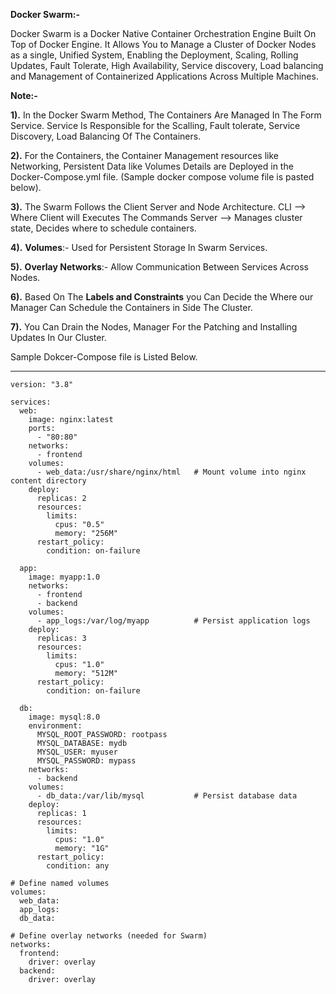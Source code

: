 **Docker Swarm:-**

Docker Swarm is a Docker Native Container Orchestration Engine Built On Top of Docker Engine. It Allows You to Manage a Cluster of Docker Nodes as a single, Unified System, Enabling the Deployment, Scaling, Rolling Updates, Fault Tolerate, High Availability, Service discovery, Load balancing and Management of Containerized Applications Across Multiple Machines.

**Note:-** 

**1).** In the Docker Swarm Method, The Containers Are Managed In The Form Service. Service Is Responsible for the Scalling, Fault tolerate, Service Discovery, Load Balancing Of The Containers.

**2).** For the Containers, the Container Management resources like Networking, Persistent Data like Volumes Details are Deployed in the Docker-Compose.yml file. (Sample docker compose volume file is pasted below).

**3).** The Swarm Follows the Client Server and Node Architecture.
     CLI    --> Where Client will Executes The Commands
     Server --> Manages cluster state, Decides where to schedule containers. 
     
**4).** **Volumes**:- Used for Persistent Storage In Swarm Services.

**5).** **Overlay Networks**:- Allow Communication Between Services Across Nodes.

**6).**  Based On The **Labels and Constraints** you Can Decide the Where our Manager Can Schedule the Containers in Side The Cluster.

**7).** You Can Drain the Nodes, Manager For the Patching and Installing Updates In Our Cluster. 

Sample Dokcer-Compose file is Listed Below.   


------------------------------------

```
version: "3.8"

services:
  web:
    image: nginx:latest
    ports:
      - "80:80"
    networks:
      - frontend
    volumes:
      - web_data:/usr/share/nginx/html   # Mount volume into nginx content directory
    deploy:
      replicas: 2
      resources:
        limits:
          cpus: "0.5"
          memory: "256M"
      restart_policy:
        condition: on-failure

  app:
    image: myapp:1.0
    networks:
      - frontend
      - backend
    volumes:
      - app_logs:/var/log/myapp          # Persist application logs
    deploy:
      replicas: 3
      resources:
        limits:
          cpus: "1.0"
          memory: "512M"
      restart_policy:
        condition: on-failure

  db:
    image: mysql:8.0
    environment:
      MYSQL_ROOT_PASSWORD: rootpass
      MYSQL_DATABASE: mydb
      MYSQL_USER: myuser
      MYSQL_PASSWORD: mypass
    networks:
      - backend
    volumes:
      - db_data:/var/lib/mysql           # Persist database data
    deploy:
      replicas: 1
      resources:
        limits:
          cpus: "1.0"
          memory: "1G"
      restart_policy:
        condition: any

# Define named volumes
volumes:
  web_data:
  app_logs:
  db_data:

# Define overlay networks (needed for Swarm)
networks:
  frontend:
    driver: overlay
  backend:
    driver: overlay
```


